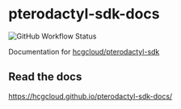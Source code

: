 # pterodactyl-sdk-docs

![GitHub Workflow Status](https://img.shields.io/github/workflow/status/hcgcloud/pterodactyl-sdk-docs/Python%20package)

Documentation for [hcgcloud/pterodactyl-sdk](https://github.com/hcgcloud/pterodactyl-sdk)

## Read the docs
https://hcgcloud.github.io/pterodactyl-sdk-docs/
